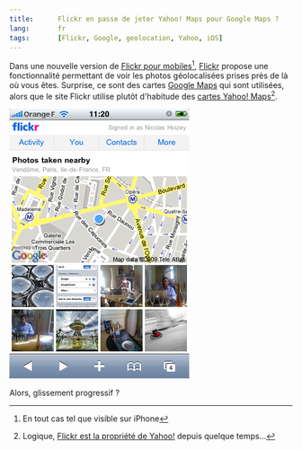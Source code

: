 ```yaml
---
title:      Flickr en passe de jeter Yahoo! Maps pour Google Maps ?
lang:       fr
tags:       [Flickr, Google, geolocation, Yahoo, iOS]
---
```


Dans une nouvelle version de [Flickr pour mobiles](http://m.flickr.com/)[^1], [Flickr](https://www.flickr.com/) propose une fonctionnalité permettant de voir les photos géolocalisées prises près de là où vous êtes. Surprise, ce sont des cartes [Google Maps](http://maps.google.com/) qui sont utilisées, alors que le site Flickr utilise plutôt d'habitude des [cartes Yahoo! Maps](https://www.flickr.com/map/)[^2].

[^1]: En tout cas tel que visible sur iPhone

[^2]: Logique, [Flickr est la propriété de Yahoo!](/2005/03/flickr-dans-l-escarcelle-de-yahoo.html) depuis quelque temps…

![](flickr-mobile-google-maps.png "Google Maps dans Flickr Mobile")

Alors, glissement progressif ?
